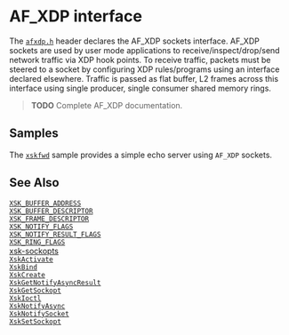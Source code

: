 # AF_XDP interface

The [`afxdp.h`](../published/external/afxdp.h) header declares the AF_XDP sockets interface. AF_XDP sockets are used by user mode applications to receive/inspect/drop/send network traffic via XDP hook points. To receive traffic, packets must be steered to a socket by configuring XDP rules/programs using an interface declared elsewhere. Traffic is passed as flat buffer, L2 frames across this interface using single producer, single consumer shared memory rings.

> **TODO** Complete AF_XDP documentation.

## Samples

The [`xskfwd`](../samples/xskfwd/) sample provides a simple echo server using `AF_XDP` sockets.

## See Also

[`XSK_BUFFER_ADDRESS`](api/XSK_BUFFER_ADDRESS.md)  
[`XSK_BUFFER_DESCRIPTOR`](api/XSK_BUFFER_DESCRIPTOR.md)  
[`XSK_FRAME_DESCRIPTOR`](api/XSK_FRAME_DESCRIPTOR.md)  
[`XSK_NOTIFY_FLAGS`](api/XSK_NOTIFY_FLAGS.md)  
[`XSK_NOTIFY_RESULT_FLAGS`](api/XSK_NOTIFY_RESULT_FLAGS.md)  
[`XSK_RING_FLAGS`](api/XSK_RING_FLAGS.md)  
[xsk-sockopts](api/xsk-sockopts.md)  
[`XskActivate`](api/XskActivate.md)  
[`XskBind`](api/XskBind.md)  
[`XskCreate`](api/XskCreate.md)  
[`XskGetNotifyAsyncResult`](api/XskGetNotifyAsyncResult.md)  
[`XskGetSockopt`](api/XskGetSockopt.md)  
[`XskIoctl`](api/XskIoctl.md)  
[`XskNotifyAsync`](api/XskNotifyAsync.md)  
[`XskNotifySocket`](api/XskNotifySocket.md)  
[`XskSetSockopt`](api/XskSetSockopt.md)  
